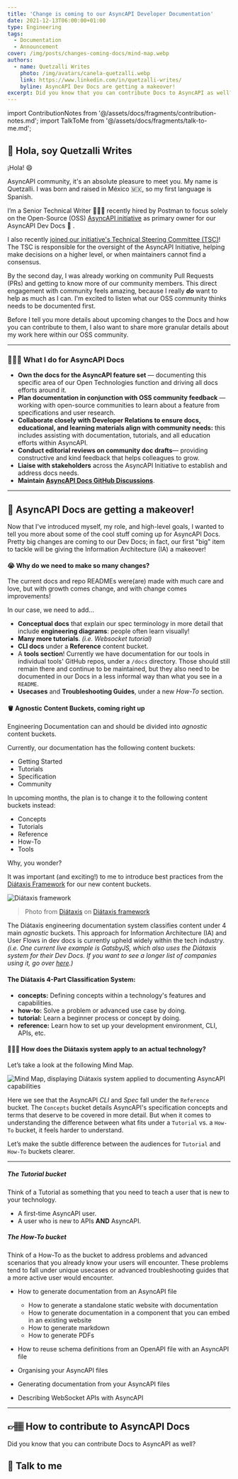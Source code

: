 ```yaml
---
title: 'Change is coming to our AsyncAPI Developer Documentation'
date: 2021-12-13T06:00:00+01:00
type: Engineering
tags:
  - Documentation
  - Announcement
cover: /img/posts/changes-coming-docs/mind-map.webp
authors:
  - name: Quetzalli Writes
    photo: /img/avatars/canela-quetzalli.webp
    link: https://www.linkedin.com/in/quetzalli-writes/
    byline: AsyncAPI Dev Docs are getting a makeover!
excerpt: Did you know that you can contribute Docs to AsyncAPI as well? Code isn't the only way to contribute to OSS; Dev Docs are a huge help that benefit the entire OSS ecosystem.
---
```


import ContributionNotes from '@/assets/docs/fragments/contribution-notes.md';
import TalkToMe from '@/assets/docs/fragments/talk-to-me.md';

## 🦄 Hola, soy Quetzalli Writes

¡Hola! 😄

AsyncAPI community, it's an absolute pleasure to meet you. My name is Quetzalli. I was born and raised in México 🇲🇽, so my first language is Spanish.

I’m a Senior Technical Writer 👩🏻‍💻 recently hired by Postman to focus solely on the Open-Source (OSS) [AsyncAPI initiative](https://www.asyncapi.com/) as primary owner for our AsyncAPI Dev Docs 📄 .

I also recently [joined our initiative's Technical Steering Committee (TSC)](https://www.asyncapi.com/community/tsc)! The TSC is responsible for the oversight of the AsyncAPI Initiative, helping make decisions on a higher level, or when maintainers cannot find a consensus.

By the second day, I was already working on community Pull Requests (PRs) and getting to know more of our community members. This direct engagement with community feels amazing, because I really **_do_** want to help as much as I can. I'm excited to listen what our OSS community thinks needs to be documented first.

Before I tell you more details about upcoming changes to the Docs and how you can contribute to them, I also want to share more granular details about my work here within our OSS community.

---

### 👩🏻‍💻 What I do for AsyncAPI Docs

- **Own the docs for the AsyncAPI feature set** — documenting this specific area of our Open Technologies function and driving all docs efforts around it.
- **Plan documentation in conjunction with OSS community feedback** — working with open-source communities to learn about a feature from specifications and user research.
- **Collaborate closely with Developer Relations to ensure docs, educational, and learning materials align with community needs:** this includes assisting with documentation, tutorials, and all education efforts within AsyncAPI.
- **Conduct editorial reviews on community doc drafts**— providing constructive and kind feedback that helps colleagues to grow.
- **Liaise with stakeholders** across the AsyncAPI Initiative to establish and address docs needs.
- **Maintain [AsyncAPI Docs GitHub Discussions](https://github.com/asyncapi/community/discussions/categories/docs)**.

---

## 💄 AsyncAPI Docs are getting a makeover!

Now that I've introduced myself, my role, and high-level goals, I wanted to tell you more about some of the cool stuff coming up for AsyncAPI Docs. Pretty big changes are coming to our Dev Docs; in fact, our first "big" item to tackle will be giving the Information Architecture (IA) a makeover!

#### 😭 Why do we need to make so many changes?

The current docs and repo READMEs were(are) made with much care and love, but with growth comes change, and with change comes improvements!

In our case, we need to add...

- **Conceptual docs** that explain our spec terminology in more detail that include **engineering diagrams**: people often learn visually!
- **Many more tutorials**. _(i.e. Websocket tutorial)_
- **CLI docs** under a **Reference** content bucket.
- A **tools section**! Currently we have documentation for our tools in individual tools' GitHub repos, under a `/docs` directory. Those should still remain there and continue to be maintained, but they also need to be documented in our Docs in a less informal way than what you see in a `README`.
- **Usecases** and **Troubleshooting Guides**, under a new _How-To_ section.

#### 🪣 Agnostic Content Buckets, coming right up

Engineering Documentation can and should be divided into _agnostic_ content buckets.

Currently, our documentation has the following content buckets:

- Getting Started
- Tutorials
- Specification
- Community

In upcoming months, the plan is to change it to the following content buckets instead:

- Concepts
- Tutorials
- Reference
- How-To
- Tools

Why, you wonder?

It was important (and exciting!) to me to introduce best practices from the [Diátaxis Framework](https://diataxis.fr/) for our new content buckets.

![Diátaxis framework](/img/posts/changes-coming-docs/diataxis.webp)

> Photo from <a href="https://diataxis.fr/">Diátaxis</a> on <a href="https://diataxis.fr/">Diátaxis framework</a>

The Diátaxis engineering documentation system classifies content under 4 main _agnostic_ buckets. This approach for Information Architecture (IA) and User Flows in dev docs is currently upheld widely within the tech industry. _(i.e. One current live example is GatsbyJS, which also uses the Diátaxis system for their Dev Docs. If you want to see a longer list of companies using it, go over [here](https://diataxis.fr/adoption/).)_

#### The Diátaxis 4-Part Classification System:

- **concepts:** Defining concepts within a technology's features and capabilities.
- **how-to:** Solve a problem or advanced use case by doing.
- **tutorial:** Learn a beginner process or concept by doing.
- **reference:** Learn how to set up your development environment, CLI, APIs, etc.

#### 💁🏻‍♀️ How does the Diátaxis system apply to an actual technology?

Let’s take a look at the following Mind Map.

![Mind Map, displaying Diátaxis system applied to documenting AsyncAPI capabilities](/img/posts/changes-coming-docs/mind-map.webp)

Here we see that the AsyncAPI _CLI_ and _Spec_ fall under the `Reference` bucket. The `Concepts` bucket details AsyncAPI's specification concepts and terms that deserve to be covered in more detail. But when it comes to understanding the difference between what fits under a `Tutorial` vs. a `How-To` bucket, it feels harder to understand.

Let’s make the subtle difference between the audiences for `Tutorial` and `How-To` buckets clearer.

---

##### The Tutorial bucket

Think of a Tutorial as something that you need to teach a user that is new to your technology.

- A first-time AsyncAPI user.
- A user who is new to APIs **AND** AsyncAPI.

##### The How-To bucket

Think of a How-To as the bucket to address problems and advanced scenarios that you already know your users will encounter. These problems tend to fall under unique usecases or advanced troubleshooting guides that a more active user would encounter.

- How to generate documentation from an AsyncAPI file
  - How to generate a standalone static website with documentation
  - How to generate documentation in a component that you can embed in an existing website
  - How to generate markdown
  - How to generate PDFs
- How to reuse schema definitions from an OpenAPI file with an AsyncAPI file

- Organising your AsyncAPI files
- Generating documentation from your AsyncAPI files
- Describing WebSocket APIs with AsyncAPI

---

## 👉🏽 How to contribute to AsyncAPI Docs

Did you know that you can contribute Docs to AsyncAPI as well?
<ContributionNotes />

## 🙂 Talk to me

<TalkToMe />
